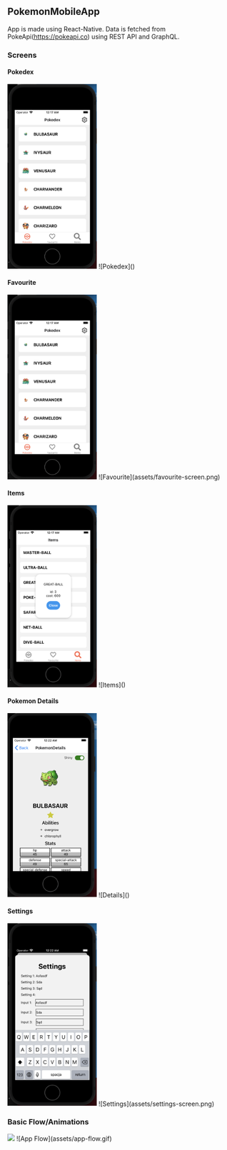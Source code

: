 PokemonMobileApp
---

App is made using React-Native. Data is fetched from PokeApi(https://pokeapi.co) using REST API and GraphQL. 

### Screens

#### Pokedex

<img src="assets/pokedex-screen.png" width="200"/>
![Pokedex]()

#### Favourite

<img src="assets/pokedex-screen.png" width="200"/>
![Favourite](assets/favourite-screen.png)

#### Items

<img src="assets/items-screen.png" width="200"/>
![Items]()

#### Pokemon Details

<img src="assets/details-screen.png" width="200"/>
![Details]()

#### Settings

<img src="assets/settings-screen.png" width="200"/>
![Settings](assets/settings-screen.png)

### Basic Flow/Animations

<img src="assets/app-flow.gif" width="200"/>
![App Flow](assets/app-flow.gif)
